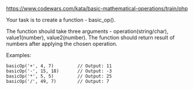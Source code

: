 https://www.codewars.com/kata/basic-mathematical-operations/train/php

Your task is to create a function - basic_op().

The function should take three arguments - operation(string/char), value1(number), value2(number). The function should return result of numbers after applying the chosen operation.

Examples:
```
basicOp('+', 4, 7)         // Output: 11
basicOp('-', 15, 18)       // Output: -3
basicOp('*', 5, 5)         // Output: 25
basicOp('/', 49, 7)        // Output: 7
```
